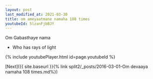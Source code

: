 ```yaml
---
layout: post
last_modified_at: 2021-03-30
title: om ameyaatmane namaha 108 times
youtubeId: 5lzanFjbBJY
---
```

 
 
Om Gabasthaye nama 
 
 -  Who has rays of light 
 
  
 
  
 
 
 
 
 
 


{% include youtubePlayer.html id=page.youtubeId %}
 
[Next]({{ site.baseurl }}{% link  split2/_posts/2016-03-01-Om devaaya namaha 108 times.md%})
 
